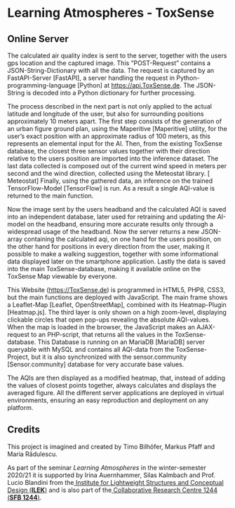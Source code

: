 # Learning Atmospheres - ToxSense 

## Online Server

The calculated air quality index is sent to the server, together with the users gps location and the captured image. This “POST-Request” contains a JSON-String-Dictionary with all the data. The request is captured by an FastAPI-Server [FastAPI], a server handling the request in Python-programming-language [Python] at https://api.ToxSense.de. The JSON-String is decoded into a Python dictionary for further processing.

The process described in the next part is not only applied to the actual latitude and longitude of the user, but also for surrounding positions approximately 10 meters apart. The first step consists of the generation of an urban figure ground plan, using the Maperitive [Maperitive] utility, for the user’s exact position with an approximate radius of 100 meters, as this represents an elemental input for the AI. Then, from the existing ToxSense database, the closest three sensor values together with their direction relative to the users position are imported into the inference dataset. The last data collected is composed out of the current wind speed in meters per second and the wind direction, collected using the Meteostat library. [ Meteostat] Finally, using the gathered data, an inference on the trained TensorFlow-Model [TensorFlow] is run. As a result a single AQI-value is returned to the main function.

Now the image sent by the users headband and the calculated AQI is saved into an independent database, later used for retraining and updating the AI-model on the headband, ensuring more accurate results only through a widespread usage of the headband. Now the server returns a new JSON-array containing the calculated aqi, on one hand for the users position, on the other hand for positions in every direction from the user, making it possible to make a walking suggestion, together with some informational data displayed later on the smartphone application. Lastly the data is saved into the main ToxSense-database, making it available online on the ToxSense Map viewable by everyone.

This Website (https://ToxSense.de) is programmed in HTML5, PHP8, CSS3, but the main functions are deployed with JavaScript. The main frame shows a Leaflet-Map [Leaflet, OpenStreetMap], combined with its Heatmap-Plugin [Heatmap.js]. The third layer is only shown on a high zoom-level, displaying clickable circles that open pop-ups revealing the absolute AQI-values. When the map is loaded in the browser, the JavaScript makes an AJAX-request to an PHP-script, that returns all the values in the ToxSense-database. This Database is running on an MariaDB [MariaDB] server queryable with MySQL and contains all AQI-data from the ToxSense-Project, but it is also synchronized with the sensor.community [Sensor.community] database for very accurate base values. 

The AQIs are then displayed as a modified heatmap, that, instead of adding the values of closest points together, always calculates and displays the averaged figure. All the different server applications are deployed in virtual environments, ensuring an easy reproduction and deployment on any platform.

## Credits

This project is imagined and created by Timo Bilhöfer, Markus Pfaff and Maria Rădulescu.

As part of the seminar *Learning Atmospheres* in the winter-semester 2020/21 it is supported by Irina Auernhammer, Silas Kalmbach and Prof. Lucio Blandini from the[ Institute for Lightweight Structures and Conceptual Design (**ILEK**)](https://www.ilek.uni-stuttgart.de/) and is also part of the[ Collaborative Research Centre 1244 (**SFB 1244**)](https://www.sfb1244.uni-stuttgart.de/).